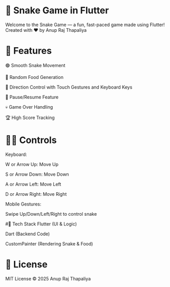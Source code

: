 # 🐍 Snake Game in Flutter
Welcome to the Snake Game — a fun, fast-paced game made using Flutter!
Created with ❤ by Anup Raj Thapaliya

# 📱 Features
🟢 Smooth Snake Movement

🍎 Random Food Generation

🧠 Direction Control with Touch Gestures and Keyboard Keys

🔄 Pause/Resume Feature

💀 Game Over Handling

🏆 High Score Tracking

# 🧑‍💻 Controls
Keyboard:

W or Arrow Up: Move Up

S or Arrow Down: Move Down

A or Arrow Left: Move Left

D or Arrow Right: Move Right

Mobile Gestures:

Swipe Up/Down/Left/Right to control snake

#🔧 Tech Stack
Flutter (UI & Logic)

Dart (Backend Code)

CustomPainter (Rendering Snake & Food)

# 📄 License
MIT License
© 2025 Anup Raj Thapaliya

